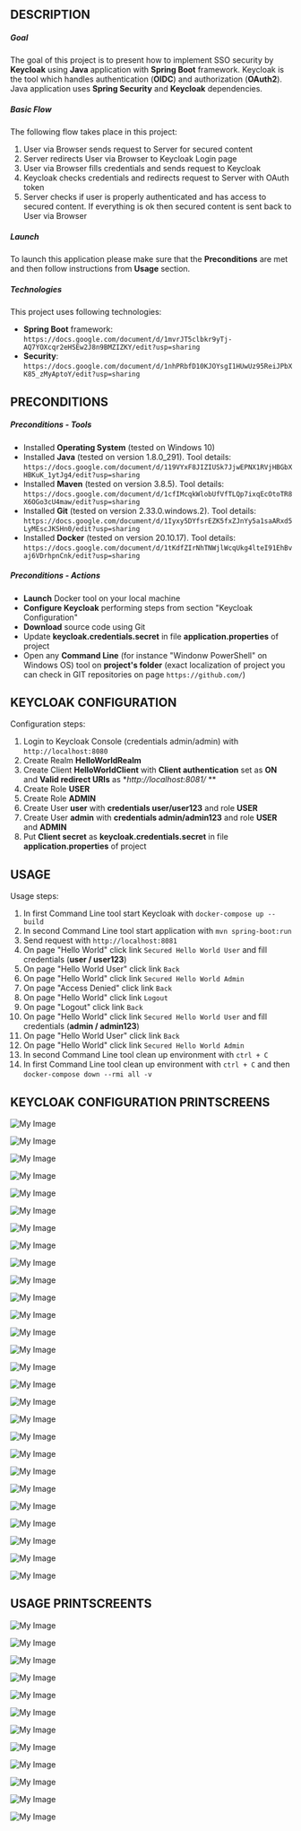 DESCRIPTION
-----------

##### Goal
The goal of this project is to present how to implement SSO security by **Keycloak** using **Java** application with **Spring Boot** framework. Keycloak is the tool which handles authentication (**OIDC**) and authorization (**OAuth2**). Java application uses **Spring Security** and **Keycloak** dependencies.

##### Basic Flow
The following flow takes place in this project:
1. User via Browser sends request to Server for secured content
1. Server redirects User via Browser to Keycloak Login page
1. User via Browser fills credentials and sends request to Keycloak
1. Keycloak checks credentials and redirects request to Server with OAuth token 
1. Server checks if user is properly authenticated and has access to secured content. If everything is ok then secured content is sent back to User via Browser

##### Launch
To launch this application please make sure that the **Preconditions** are met and then follow instructions from **Usage** section.

##### Technologies
This project uses following technologies:
* **Spring Boot** framework: `https://docs.google.com/document/d/1mvrJT5clbkr9yTj-AQ7YOXcqr2eHSEw2J8n9BMZIZKY/edit?usp=sharing`
* **Security**: `https://docs.google.com/document/d/1nhPRbfD10KJOYsgI1HUwUz95ReiJPbXK85_zMyAptoY/edit?usp=sharing`


PRECONDITIONS
-------------

##### Preconditions - Tools
* Installed **Operating System** (tested on Windows 10)
* Installed **Java** (tested on version 1.8.0_291). Tool details: `https://docs.google.com/document/d/119VYxF8JIZIUSk7JjwEPNX1RVjHBGbXHBKuK_1ytJg4/edit?usp=sharing`
* Installed **Maven** (tested on version 3.8.5). Tool details: `https://docs.google.com/document/d/1cfIMcqkWlobUfVfTLQp7ixqEcOtoTR8X6OGo3cU4maw/edit?usp=sharing`
* Installed **Git** (tested on version 2.33.0.windows.2). Tool details: `https://docs.google.com/document/d/1Iyxy5DYfsrEZK5fxZJnYy5a1saARxd5LyMEscJKSHn0/edit?usp=sharing`
* Installed **Docker** (tested on version 20.10.17). Tool details: `https://docs.google.com/document/d/1tKdfZIrNhTNWjlWcqUkg4lteI91EhBvaj6VDrhpnCnk/edit?usp=sharing`

##### Preconditions - Actions
* **Launch** Docker tool on your local machine
* **Configure Keycloak** performing steps from section "Keycloak Configuration"
* **Download** source code using Git
* Update **keycloak.credentials.secret** in file **application.properties** of project 
* Open any **Command Line** (for instance "Windonw PowerShell" on Windows OS) tool on **project's folder** (exact localization of project you can check in GIT repositories on page `https://github.com/`)


KEYCLOAK CONFIGURATION
----------------------

Configuration steps:
1. Login to Keycloak Console (credentials admin/admin) with `http://localhost:8080`
1. Create Realm **HelloWorldRealm**
1. Create Client **HelloWorldClient** with **Client authentication** set as **ON** and **Valid redirect URIs** as **http://localhost:8081/* **
1. Create Role **USER**
1. Create Role **ADMIN**
1. Create User **user** with **credentials user/user123** and role **USER**
1. Create User **admin** with **credentials admin/admin123** and role **USER** and **ADMIN**
1. Put **Client secret** as **keycloak.credentials.secret** in file **application.properties** of project 

USAGE
-----

Usage steps:
1. In first Command Line tool start Keycloak with `docker-compose up --build`
1. In second Command Line tool start application with `mvn spring-boot:run`
1. Send request with `http://localhost:8081`
1. On page "Hello World" click link `Secured Hello World User` and fill credentials (**user / user123**)
1. On page "Hello World User" click link `Back`
1. On page "Hello World" click link `Secured Hello World Admin`
1. On page "Access Denied" click link `Back`
1. On page "Hello World" click link `Logout`
1. On page "Logout" click link `Back`
1. On page "Hello World" click link `Secured Hello World User` and fill credentials (**admin / admin123**)
1. On page "Hello World User" click link `Back`
1. On page "Hello World" click link `Secured Hello World Admin`
1. In second Command Line tool clean up environment with `ctrl + C`
1. In first Command Line tool clean up environment with `ctrl + C` and then `docker-compose down --rmi all -v`


KEYCLOAK CONFIGURATION PRINTSCREENS
-----------------------------------


![My Image](keycloak-1.png)

![My Image](keycloak-2.png)

![My Image](keycloak-3.png)

![My Image](keycloak-4.png)

![My Image](keycloak-5.png)

![My Image](keycloak-6.png)

![My Image](keycloak-7.png)

![My Image](keycloak-8.png)

![My Image](keycloak-9.png)

![My Image](keycloak-10.png)

![My Image](keycloak-11.png)

![My Image](keycloak-12.png)

![My Image](keycloak-13.png)

![My Image](keycloak-14.png)

![My Image](keycloak-15.png)

![My Image](keycloak-16.png)

![My Image](keycloak-17.png)

![My Image](keycloak-18.png)

![My Image](keycloak-19.png)

![My Image](keycloak-20.png)

![My Image](keycloak-21.png)

![My Image](keycloak-22.png)

![My Image](keycloak-23.png)

![My Image](keycloak-24.png)

![My Image](keycloak-25.png)

![My Image](keycloak-26.png)

![My Image](keycloak-27.png)


USAGE PRINTSCREENTS
-------------------


![My Image](image-1.png)

![My Image](image-2.png)

![My Image](image-3.png)

![My Image](image-4.png)

![My Image](image-5.png)

![My Image](image-6.png)

![My Image](image-7.png)

![My Image](image-8.png)

![My Image](image-9.png)

![My Image](image-10.png)

![My Image](image-11.png)

![My Image](image-12.png)